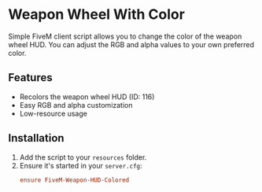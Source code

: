 # Weapon Wheel With Color

Simple FiveM client script allows you to change the color of the weapon wheel HUD. You can adjust the RGB and alpha values to your own preferred color.

## Features

- Recolors the weapon wheel HUD (ID: 116)
- Easy RGB and alpha customization
- Low-resource usage

## Installation

1. Add the script to your `resources` folder.
2. Ensure it's started in your `server.cfg`:
   ```cfg
   ensure FiveM-Weapon-HUD-Colored
